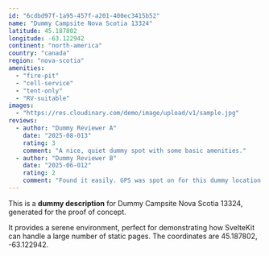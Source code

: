```yaml
---
id: "6cdbd97f-1a95-457f-a201-400ec3415b52"
name: "Dummy Campsite Nova Scotia 13324"
latitude: 45.187802
longitude: -63.122942
continent: "north-america"
country: "canada"
region: "nova-scotia"
amenities:
  - "fire-pit"
  - "cell-service"
  - "tent-only"
  - "RV-suitable"
images:
  - "https://res.cloudinary.com/demo/image/upload/v1/sample.jpg"
reviews:
  - author: "Dummy Reviewer A"
    date: "2025-08-013"
    rating: 3
    comment: "A nice, quiet dummy spot with some basic amenities."
  - author: "Dummy Reviewer B"
    date: "2025-06-012"
    rating: 2
    comment: "Found it easily. GPS was spot on for this dummy location."
---
```


This is a **dummy description** for Dummy Campsite Nova Scotia 13324, generated for the proof of concept.

It provides a serene environment, perfect for demonstrating how SvelteKit can handle a large number of static pages. The coordinates are 45.187802, -63.122942.
